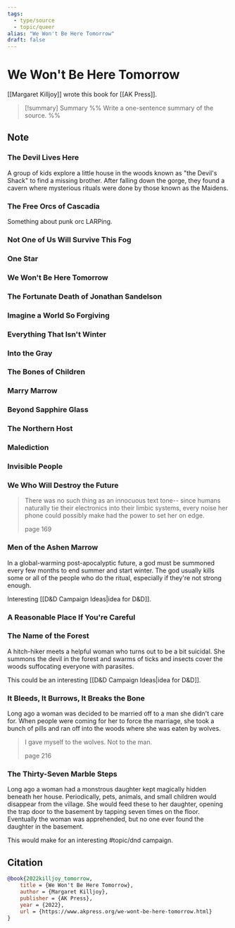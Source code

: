 ```yaml
---
tags:
  - type/source
  - topic/queer
alias: "We Won't Be Here Tomorrow"
draft: false
---
```

# We Won't Be Here Tomorrow
[[Margaret Killjoy]] wrote this book for [[AK Press]].

> [!summary] Summary
> %% Write a one-sentence summary of the source. %%

## Note

### The Devil Lives Here
A group of kids explore a little house in the woods known as "the Devil's Shack" to find a missing brother. After falling down the gorge, they found a cavern where mysterious rituals were done by those known as the Maidens. 

### The Free Orcs of Cascadia
Something about punk orc LARPing.

### Not One of Us Will Survive This Fog
### One Star
### We Won't Be Here Tomorrow
### The Fortunate Death of Jonathan Sandelson
### Imagine a World So Forgiving
### Everything That Isn't Winter
### Into the Gray
### The Bones of Children
### Marry Marrow
### Beyond Sapphire Glass
### The Northern Host
### Malediction
### Invisible People
### We Who Will Destroy the Future
> There was no such thing as an innocuous text tone-- since humans naturally tie their electronics into their limbic systems, every noise her phone could possibly make had the power to set her on edge.
> 
> page 169

### Men of the Ashen Marrow
In a global-warming post-apocalyptic future, a god must be summoned every few months to end summer and start winter. The god usually kills some or all of the people who do the ritual, especially if they're not strong enough. 

Interesting [[D&D Campaign Ideas|idea for D&D]].

### A Reasonable Place If You're Careful
### The Name of the Forest
A hitch-hiker meets a helpful woman who turns out to be a bit suicidal. She summons the devil in the forest and swarms of ticks and insects cover the woods suffocating everyone with parasites. 

This could be an interesting [[D&D Campaign Ideas|idea for D&D]].

### It Bleeds, It Burrows, It Breaks the Bone
Long ago a woman was decided to be married off to a man she didn't care for. When people were coming for her to force the marriage, she took a bunch of pills and ran off into the woods where she was eaten by wolves. 

> I gave myself to the wolves. Not to the man.
> 
> page 216

### The Thirty-Seven Marble Steps
Long ago a woman had a monstrous daughter kept magically hidden beneath her house. Periodically, pets, animals, and small children would disappear from the village. She would feed these to her daughter, opening the trap door to the basement by tapping seven times on the floor. Eventually the woman was apprehended, but no one ever found the daughter in the basement. 

This would make for an interesting #topic/dnd campaign.

## Citation

```bibtex
@book{2022killjoy_tomorrow,
	title = {We Won't Be Here Tomorrow},
	author = {Margaret Killjoy},
	publisher = {AK Press},
	year = {2022},
	url = {https://www.akpress.org/we-wont-be-here-tomorrow.html}
}
```

